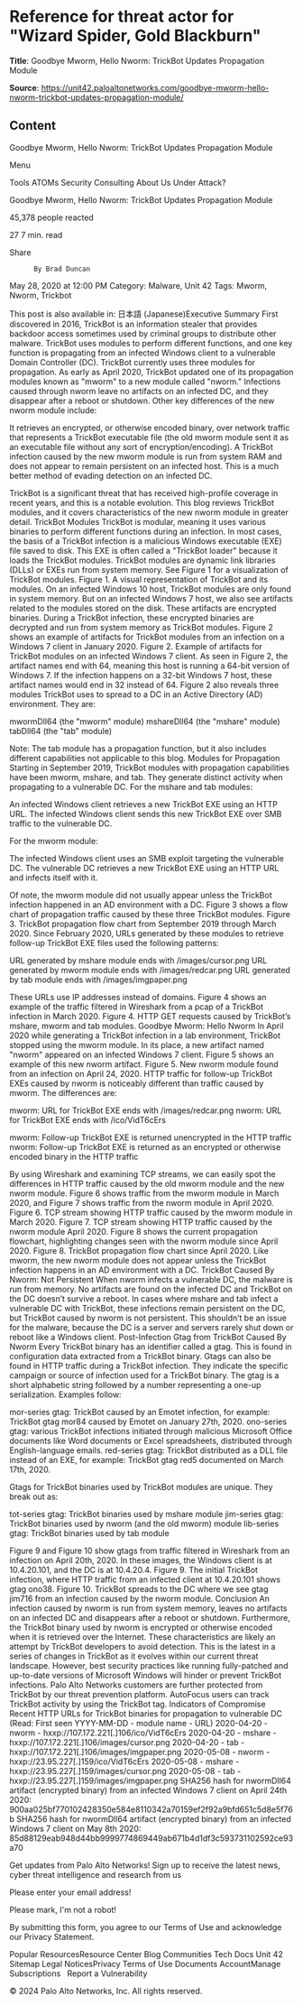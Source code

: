 # Reference for threat actor for "Wizard Spider, Gold Blackburn"

**Title**: Goodbye Mworm, Hello Nworm: TrickBot Updates Propagation Module

**Source**: https://unit42.paloaltonetworks.com/goodbye-mworm-hello-nworm-trickbot-updates-propagation-module/

## Content

























Goodbye Mworm, Hello Nworm: TrickBot Updates Propagation Module































































 



































Menu






Tools
ATOMs
Security Consulting
About Us
Under Attack?
 












Goodbye Mworm, Hello Nworm: TrickBot Updates Propagation Module


45,378
 people reacted

27
  7  min. read



Share 


















 







          By Brad Duncan 
May 28, 2020 at 12:00 PM
Category: Malware, Unit 42
Tags: Mworm, Nworm, Trickbot



 



 
This post is also available in: 
    日本語 (Japanese)Executive Summary
First discovered in 2016, TrickBot is an information stealer that provides backdoor access sometimes used by criminal groups to distribute other malware. TrickBot uses modules to perform different functions, and one key function is propagating from an infected Windows client to a vulnerable Domain Controller (DC). TrickBot currently uses three modules for propagation. As early as April 2020, TrickBot updated one of its propagation modules known as "mworm" to a new module called "nworm." Infections caused through nworm leave no artifacts on an infected DC, and they disappear after a reboot or shutdown.
Other key differences of the new nworm module include:



It retrieves an encrypted, or otherwise encoded binary, over network traffic that represents a TrickBot executable file (the old mworm module sent it as an executable file without any sort of encryption/encoding).
A TrickBot infection caused by the new mworm module is run from system RAM and does not appear to remain persistent on an infected host.
This is a much better method of evading detection on an infected DC.



TrickBot is a significant threat that has received high-profile coverage in recent years, and this is a notable evolution. This blog reviews TrickBot modules, and it covers characteristics of the new nworm module in greater detail.
TrickBot Modules
TrickBot is modular, meaning it uses various binaries to perform different functions during an infection. In most cases, the basis of a TrickBot infection is a malicious Windows executable (EXE) file saved to disk. This EXE is often called a "TrickBot loader" because it loads the TrickBot modules. TrickBot modules are dynamic link libraries (DLLs) or EXEs run from system memory. See Figure 1 for a visualization of TrickBot modules.
Figure 1. A visual representation of TrickBot and its modules.
On an infected Windows 10 host, TrickBot modules are only found in system memory. But on an infected Windows 7 host, we also see artifacts related to the modules stored on the disk. These artifacts are encrypted binaries. During a TrickBot infection, these encrypted binaries are decrypted and run from system memory as TrickBot modules. Figure 2 shows an example of artifacts for TrickBot modules from an infection on a Windows 7 client in January 2020.
Figure 2. Example of artifacts for TrickBot modules on an infected Windows 7 client.
As seen in Figure 2, the artifact names end with 64, meaning this host is running a 64-bit version of Windows 7. If the infection happens on a 32-bit Windows 7 host, these artifact names would end in 32 instead of 64.
Figure 2 also reveals three modules TrickBot uses to spread to a DC in an Active Directory (AD) environment. They are:



mwormDll64 (the "mworm" module)
mshareDll64 (the "mshare" module)
tabDll64 (the "tab" module)



Note: The tab module has a propagation function, but it also includes different capabilities not applicable to this blog.
Modules for Propagation
Starting in September 2019, TrickBot modules with propagation capabilities have been mworm, mshare, and tab. They generate distinct activity when propagating to a vulnerable DC.
For the mshare and tab modules:



An infected Windows client retrieves a new TrickBot EXE using an HTTP URL.
The infected Windows client sends this new TrickBot EXE over SMB traffic to the vulnerable DC.



For the mworm module:



The infected Windows client uses an SMB exploit targeting the vulnerable DC.
The vulnerable DC retrieves a new TrickBot EXE using an HTTP URL and infects itself with it.



Of note, the mworm module did not usually appear unless the TrickBot infection happened in an AD environment with a DC.
Figure 3 shows a flow chart of propagation traffic caused by these three TrickBot modules.
Figure 3. TrickBot propagation flow chart from September 2019 through March 2020.
Since February 2020, URLs generated by these modules to retrieve follow-up TrickBot EXE files used the following patterns:



 URL generated by mshare module ends with /images/cursor.png
 URL generated by mworm module ends with /images/redcar.png
 URL generated by tab module ends with /images/imgpaper.png



These URLs use IP addresses instead of domains. Figure 4 shows an example of the traffic filtered in Wireshark from a pcap of a TrickBot infection in March 2020.
Figure 4. HTTP GET requests caused by TrickBot’s mshare, mworm and tab modules.
Goodbye Mworm: Hello Nworm
In April 2020 while generating a TrickBot infection in a lab environment, TrickBot stopped using the mworm module. In its place, a new artifact named "nworm" appeared on an infected Windows 7 client. Figure 5 shows an example of this new nworm artifact.
Figure 5. New nworm module found from an infection on April 24, 2020.
HTTP traffic for follow-up TrickBot EXEs caused by nworm is noticeably different than traffic caused by mworm. The differences are:



mworm: URL for TrickBot EXE ends with /images/redcar.png
nworm: URL for TrickBot EXE ends with /ico/VidT6cErs




mworm: Follow-up TrickBot EXE is returned unencrypted in the HTTP traffic
nworm: Follow-up TrickBot EXE is returned as an encrypted or otherwise encoded binary in the HTTP traffic



By using Wireshark and examining TCP streams, we can easily spot the differences in HTTP traffic caused by the old mworm module and the new nworm module. Figure 6 shows traffic from the mworm module in March 2020, and Figure 7 shows traffic from the nworm module in April 2020.
Figure 6. TCP stream showing HTTP traffic caused by the mworm module in March 2020.
Figure 7. TCP stream showing HTTP traffic caused by the nworm module April 2020.
Figure 8 shows the current propagation flowchart, highlighting changes seen with the nworm module since April 2020.
Figure 8. TrickBot propagation flow chart since April 2020.
Like mworm, the new nworm module does not appear unless the TrickBot infection happens in an AD environment with a DC.
TrickBot Caused By Nworm: Not Persistent
When nworm infects a vulnerable DC, the malware is run from memory. No artifacts are found on the infected DC and TrickBot on the DC doesn’t survive a reboot.
In cases where mshare and tab infect a vulnerable DC with TrickBot, these infections remain persistent on the DC, but TrickBot caused by nworm is not persistent. This shouldn’t be an issue for the malware, because the DC is a server and servers rarely shut down or reboot like a Windows client.
Post-Infection Gtag from TrickBot Caused By Nworm
Every TrickBot binary has an identifier called a gtag. This is found in configuration data extracted from a TrickBot binary. Gtags can also be found in HTTP traffic during a TrickBot infection. They indicate the specific campaign or source of infection used for a TrickBot binary.
The gtag is a short alphabetic string followed by a number representing a one-up serialization. Examples follow:



mor-series gtag: TrickBot caused by an Emotet infection, for example: TrickBot gtag mor84 caused by Emotet on January 27th, 2020.
ono-series gtag: various TrickBot infections initiated through malicious Microsoft Office documents like Word documents or Excel spreadsheets, distributed through English-language emails.
red-series gtag: TrickBot distributed as a DLL file instead of an EXE, for example: TrickBot gtag red5 documented on March 17th, 2020.



Gtags for TrickBot binaries used by TrickBot modules are unique. They break out as:



tot-series gtag: TrickBot binaries used by mshare module
jim-series gtag: TrickBot binaries used by nworm (and the old mworm) module
lib-series gtag: TrickBot binaries used by tab module



Figure 9 and Figure 10 show gtags from traffic filtered in Wireshark from an infection on April 20th, 2020. In these images, the Windows client is at 10.4.20.101, and the DC is at 10.4.20.4.
Figure 9. The initial TrickBot infection, where HTTP traffic from an infected client at 10.4.20.101 shows gtag ono38.
Figure 10. TrickBot spreads to the DC where we see gtag jim716 from an infection caused by the nworm module.
Conclusion
An infection caused by nworm is run from system memory, leaves no artifacts on an infected DC and disappears after a reboot or shutdown. Furthermore, the TrickBot binary used by nworm is encrypted or otherwise encoded when it is retrieved over the Internet. These characteristics are likely an attempt by TrickBot developers to avoid detection.
This is the latest in a series of changes in TrickBot as it evolves within our current threat landscape.
However, best security practices like running fully-patched and up-to-date versions of Microsoft Windows will hinder or prevent TrickBot infections. Palo Alto Networks customers are further protected from TrickBot by our threat prevention platform. AutoFocus users can track TrickBot activity by using the TrickBot tag.
Indicators of Compromise
Recent HTTP URLs for TrickBot binaries for propagation to vulnerable DC
(Read: First seen YYYY-MM-DD - module name - URL)
2020-04-20 - nworm - hxxp://107.172.221[.]106/ico/VidT6cErs
2020-04-20 - mshare - hxxp://107.172.221[.]106/images/cursor.png
2020-04-20 - tab - hxxp://107.172.221[.]106/images/imgpaper.png
2020-05-08 - nworm - hxxp://23.95.227[.]159/ico/VidT6cErs
2020-05-08 - mshare - hxxp://23.95.227[.]159/images/cursor.png
2020-05-08 - tab - hxxp://23.95.227[.]159/images/imgpaper.png
SHA256 hash for nwormDll64 artifact (encrypted binary) from an infected Windows 7 client on April 24th 2020:
900aa025bf770102428350e584e8110342a70159ef2f92a9bfd651c5d8e5f76b
SHA256 hash for nwormDll64 artifact (encrypted binary) from an infected Windows 7 client on May 8th 2020:
85d88129eab948d44bb9999774869449ab671b4d1df3c593731102592ce93a70

Get updates from  Palo Alto Networks!
Sign up to receive the latest news, cyber threat intelligence and research from us














Please enter your email address!







Please mark, I'm not a robot!



By submitting this form, you agree to our Terms of Use and acknowledge our Privacy Statement.




















Popular ResourcesResource Center
Blog
Communities
Tech Docs
Unit 42
Sitemap
Legal NoticesPrivacy
Terms of Use
Documents
AccountManage Subscriptions
 
Report a Vulnerability
 



© 2024 Palo Alto Networks, Inc. All rights reserved.























